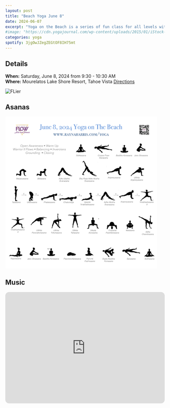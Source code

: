 ```yaml
---
layout: post
title: "Beach Yoga June 8"
date: 2024-06-07
excerpt: "Yoga on the Beach is a series of fun class for all levels with flowing poses and breathwork to build stability, flexibility, and mindfulness. The June 8 class focuses around the Sacral Chakra and Warrior II Asanas."
#image: "https://cdn.yogajournal.com/wp-content/uploads/2015/01/iStock-513474057-e1614640188584.jpg?width=730"
categories: yoga
spotify: 3jgOwJZegZEGtOF8IH75mt
---
```


## Details

**When:** Saturday, June 8, 2024 from 9:30 - 10:30 AM   
**Where:** Mourelatos Lake Shore Resort, Tahoe Vista [Directions](https://www.google.com/maps/dir//6834+N+Lake+Blvd,+Tahoe+Vista,+CA+96148/@39.239939,-120.1344659,12z/data=!4m8!4m7!1m0!1m5!1m1!1s0x809964b0ff6493a3:0x7579cace84dcb8f8!2m2!1d-120.052065!2d39.239968?entry=ttu)   


<img src="/images/yoga/beachyoga_flier.png" alt="FLier" width="95%"/>


## Asanas


<img src="/images/yoga/beachyoga_asanas-jun08.png" alt="Flier" width="95%"/>


## Music

<iframe style="border-radius:12px" src="https://open.spotify.com/embed/playlist/3jgOwJZegZEGtOF8IH75mt?utm_source=generator" width="100%" height="352" frameBorder="0" allowfullscreen="" allow="autoplay; clipboard-write; encrypted-media; fullscreen; picture-in-picture" loading="lazy"></iframe>  